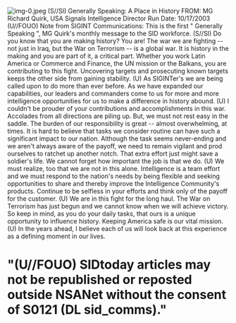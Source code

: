 ![img-0.jpeg](img-0.jpeg)
(S//SI) Generally Speaking: A Place in History
FROM: MG Richard Quirk, USA Signals Intelligence Director Run Date: 10/17/2003
(U//FOUO) Note from SIGINT Communications: This is the first " Generally Speaking ", MG Quirk's monthly message to the SID workforce.
(S//SI) Do you know that you are making history? You are! The war we are fighting -- not just in Iraq, but the War on Terrorism -- is a global war. It is history in the making and you are part of it, a critical part. Whether you work Latin America or Commerce and Finance, the UN mission or the Balkans, you are contributing to this fight. Uncovering targets and prosecuting known targets keeps the other side from gaining stability.
(U) As SIGINTer's we are being called upon to do more than ever before. As we have expanded our capabilities, our leaders and commanders come to us for more and more intelligence opportunities for us to make a difference in history abound.
(U) I couldn't be prouder of your contributions and accomplishments in this war. Accolades from all directions are piling up. But, we must not rest easy in the saddle. The burden of our responsibility is great -- almost overwhelming, at times. It is hard to believe that tasks we consider routine can have such a significant impact to our nation. Although the task seems never-ending and we aren't always aware of the payoff, we need to remain vigilant and prod ourselves to ratchet up another notch. That extra effort just might save a soldier's life. We cannot forget how important the job is that we do.
(U) We must realize, too that we are not in this alone. Intelligence is a team effort and we must respond to the nation's needs by being flexible and seeking opportunities to share and thereby improve the Intelligence Community's products. Continue to be selfless in your efforts and think only of the payoff for the customer.
(U) We are in this fight for the long haul. The War on Terrorism has just begun and we cannot know when we will achieve victory. So keep in mind, as you do your daily tasks, that ours is a unique opportunity to influence history. Keeping America safe is our vital mission.
(U) In the years ahead, I believe each of us will look back at this experience as a defining moment in our lives.

# "(U//FOUO) SIDtoday articles may not be republished or reposted outside NSANet without the consent of S0121 (DL sid_comms)."
